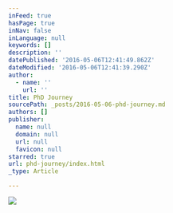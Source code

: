 ```yaml
---
inFeed: true
hasPage: true
inNav: false
inLanguage: null
keywords: []
description: ''
datePublished: '2016-05-06T12:41:49.862Z'
dateModified: '2016-05-06T12:41:39.290Z'
author:
  - name: ''
    url: ''
title: PhD Journey
sourcePath: _posts/2016-05-06-phd-journey.md
authors: []
publisher:
  name: null
  domain: null
  url: null
  favicon: null
starred: true
url: phd-journey/index.html
_type: Article

---
```

![](https://the-grid-user-content.s3-us-west-2.amazonaws.com/2a28b489-c255-4a83-a514-7cdd01707079.jpg)